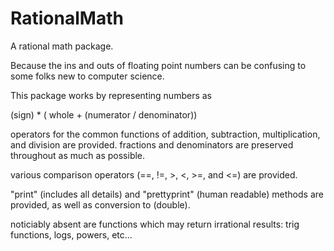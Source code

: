 # RationalMath

A rational math package.

Because the ins and outs of floating point numbers can be confusing to
some folks new to computer science.

This package works by representing numbers as

(sign) * ( whole + (numerator / denominator))

operators for the common functions of addition, subtraction,
multiplication, and division are provided.  fractions and denominators
are preserved throughout as much as possible.

various comparison operators (==, !=, >, <, >=, and <=) are provided.

"print" (includes all details) and "prettyprint" (human readable)
methods are provided, as well as conversion to (double).

noticiably absent are functions which may return irrational results:
trig functions, logs, powers, etc...
